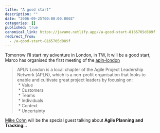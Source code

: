 ```yaml
---
title: "A good start"
description: ""
date: "2006-09-25T00:00:00.000Z"
categories: []
published: true
canonical_link: https://javame.netlify.app//a-good-start-8165705d889f
redirect_from:
  - /a-good-start-8165705d889f
---
```


Tomorrow I’ll start my adventure in London, in TW, It will be a good start, Marco has organised the first meeting of the [apln-london](http://apln-london.pbwiki.com/)

> APLN London is a local chapter of the Agile Project Leadership Network (APLN), which is a non-profit organisation that looks to enable and cultivate great project leaders by focusing on:   
>  \* Value  
>  \* Customers  
>  \* Teams  
>  \* Individuals  
>  \* Context  
>  \* Uncertainty

[Mike Cohn](http://mountaingoatsoftware.com/) will be the special guest talking about **Agile Planning and Tracking**…
